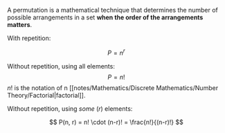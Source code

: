 A permutation is a mathematical technique that determines the number of possible arrangements in a set **when the order of the arrangements matters**.

With repetition:

$$
P = n^r
$$

Without repetition, using all elements:
$$
P = n!
$$
$n!$ is the notation of n [[notes/Mathematics/Discrete Mathematics/Number Theory/Factorial|factorial]].


Without repetition, using *some* ($r$) elements:

$$
P(n, r) = n! \cdot (n-r)! = \frac{n!}{(n-r)!} 
$$




